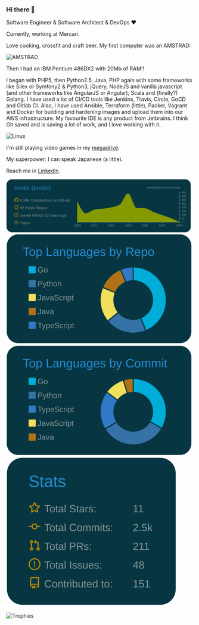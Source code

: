 ### Hi there 👋

Software Engineer & Software Architect & DevOps :heart:

Currently, working at Mercari.

Love cooking, crossfit and craft beer. My first computer was an AMSTRAD:

![AMSTRAD](https://i.blogs.es/62f65c/amstradpcw1/450_1000.jpg)

Then I had an IBM Pentium 486DX2 with 20Mb of RAM!!

I began with PHP5, then Python2.5, Java, PHP again with some frameworks like Silex or Symfony2 & Python3, jQuery, NodeJS and vanilla javascript (and other frameworks like AngularJS or Angular), Scala and (finally?) Golang.
I have used a lot of CI/CD tools like Jenkins, Travis, Circle, GoCD and Gitlab CI. Also, I have used Ansible, Terraform (little), Packer, Vagrant and Docker for building and hardening images and upload them into our AWS infrastructure.
My favourite IDE is any product from Jetbrains.
I think Git saved and is saving a lot of work, and I love working with it.

![Linux](https://img.shields.io/badge/linux-%FCC624.svg?style=for-the-badge&logo=linux&logoColor=black&color=red)

I'm still playing video games in my [megadrive](https://retrokai.store/43-large_default/sega-mega-drive-2-euusjap.jpg).

My superpower: I can speak Japanese (a little).

Reach me in [LinkedIn](https://www.linkedin.com/in/v%C3%ADctor-m-89510995/).

![ProfileDetails](https://raw.githubusercontent.com/ervitis/ervitis/master/profile-summary-card-output/solarized_dark/0-profile-details.svg)
![ReposPerLanguage](https://raw.githubusercontent.com/ervitis/ervitis/master/profile-summary-card-output/solarized_dark/1-repos-per-language.svg)
![MostCommitLanguage](https://raw.githubusercontent.com/ervitis/ervitis/master/profile-summary-card-output/solarized_dark/2-most-commit-language.svg)
![Stats](https://raw.githubusercontent.com/ervitis/ervitis/master/profile-summary-card-output/solarized_dark/3-stats.svg)

![Trophies](https://github-profile-trophy.vercel.app/?username=ervitis)
